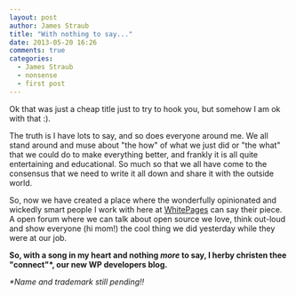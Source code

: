 ```yaml
---
layout: post
author: James Straub
title: "With nothing to say..."
date: 2013-05-20 16:26
comments: true
categories:
  - James Straub
  - nonsense
  - first post
---
```


Ok that was just a cheap title just to try to hook you, but somehow I am ok with that :).

The truth is I have lots to say, and so does everyone around me. We all stand around and muse about "the how" of what we just did or "the what" that we could do to make everything better, and frankly it is all quite entertaining and educational. So much so that we all have come to the consensus that we need to write it all down and share it with the outside world.

So, now we have created a place where the wonderfully opinionated and wickedly smart people I work with here at [WhitePages](http://www.whitepages.com) can say their piece. A open forum where we can talk about open source we love, think out-loud and show everyone (hi mom!) the cool thing we did yesterday while they were at our job.


**So, with a song in my heart and nothing *more* to say, I herby christen thee "connect"\*, our new WP developers blog.**


*\*Name and trademark still pending!!*